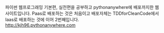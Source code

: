 파이썬 웹프로그래밍 기본편, 실전편을 공부하고 pythonanywhere에 배포까지한 웹 사이트입니다. 
Paas로 배포하는 것은 처음이고 배포자체는 TDDforCleanCode에서 Iaas로 배포하는 것에 이어 2번째입니다.   
http://kjh96.pythonanywhere.com

